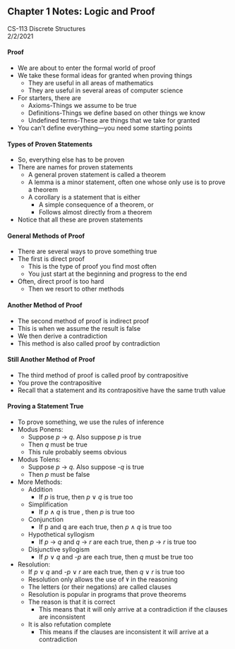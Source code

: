 ## Chapter 1 Notes: Logic and Proof  
CS-113 Discrete Structures  
2/2/2021  

#### Proof
- We are about to enter the formal world of proof
- We take these formal ideas for granted when proving things
  - They are useful in all areas of mathematics
  - They are useful in several areas of computer science
- For starters, there are
  - Axioms-Things we assume to be true
  - Definitions-Things we define based on other things we know
  - Undefined terms-These are things that we take for granted
- You can’t define everything—you need some starting points

#### Types of Proven Statements
- So, everything else has to be proven
- There are names for proven statements
  - A general proven statement is called a theorem
  - A lemma is a minor statement, often one whose only use is to prove a theorem
  - A corollary is a statement that is either
    - A simple consequence of a theorem, or
    - Follows almost directly from a theorem
- Notice that all these are proven statements

#### General Methods of Proof
- There are several ways to prove something true
- The first is direct proof
  - This is the type of proof you find most often
  - You just start at the beginning and progress to the end
- Often, direct proof is too hard
  - Then we resort to other methods

#### Another Method of Proof
- The second method of proof is indirect proof
- This is when we assume the result is false
- We then derive a contradiction
- This method is also called proof by contradiction

#### Still Another Method of Proof
- The third method of proof is called proof by contrapositive
- You prove the contrapositive
- Recall that a statement and its contrapositive have the same truth value

#### Proving a Statement True 
- To prove something, we use the rules of inference
- Modus Ponens:  
  - Suppose _p_ → _q_.  Also suppose _p_ is true
  - Then _q_ must be true
  - This rule probably seems obvious
- Modus Tolens:  
  - Suppose _p_ → _q_.  Also suppose _-q_ is true
  - Then _p_ must be false
- More Methods:
  - Addition
    - If _p_ is true, then _p_ ∨ _q_ is true too
  - Simplification
    - If _p_ ∧ _q_ is true , then _p_ is true too
  - Conjunction
    - If p and q are each true, then _p_ ∧ _q_ is true too
  - Hypothetical syllogism
    - If _p_ → _q_ and _q_ → _r_ are each true, then _p_ → _r_ is true too
  - Disjunctive syllogism
    - If _p_ ∨ _q_ and _-p_ are each true, then _q_ must be true too
- Resolution:
  - If _p_ ∨ _q_ and _-p_ ∨ _r_ are each true, then _q_ ∨ _r_ is true too
  - Resolution only allows the use of ٧ in the reasoning
  - The letters (or their negations) are called clauses
  - Resolution is popular in programs that prove theorems
  - The reason is that it is correct
    - This means that it will only arrive at a contradiction if the clauses are inconsistent
  - It is also refutation complete
    - This means if the clauses are inconsistent it will arrive at a contradiction
